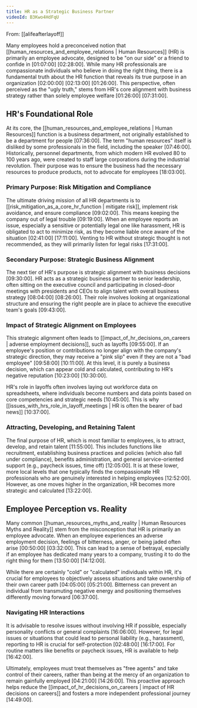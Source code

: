 ```yaml
---
title: HR as a Strategic Business Partner
videoId: B3Kwo4HdFqU
---
```


From: [[alifeafterlayoff]] <br/> 

Many employees hold a preconceived notion that [[human_resources_and_employee_relations | Human Resources]] (HR) is primarily an employee advocate, designed to be "on our side" or a friend to confide in <a class="yt-timestamp" data-t="01:07:00">[01:07:00]</a> <a class="yt-timestamp" data-t="02:28:00">[02:28:00]</a>. While many HR professionals are compassionate individuals who believe in doing the right thing, there is a fundamental truth about the HR function that reveals its true purpose in an organization <a class="yt-timestamp" data-t="02:00:00">[02:00:00]</a> <a class="yt-timestamp" data-t="02:13:00">[02:13:00]</a> <a class="yt-timestamp" data-t="01:26:00">[01:26:00]</a>. This perspective, often perceived as the "ugly truth," stems from HR's core alignment with business strategy rather than solely employee welfare <a class="yt-timestamp" data-t="01:26:00">[01:26:00]</a> <a class="yt-timestamp" data-t="07:31:00">[07:31:00]</a>.

## HR's Foundational Role

At its core, the [[human_resources_and_employee_relations | Human Resources]] function is a business department, not originally established to be a department for people <a class="yt-timestamp" data-t="07:36:00">[07:36:00]</a>. The term "human resources" itself is disliked by some professionals in the field, including the speaker <a class="yt-timestamp" data-t="07:46:00">[07:46:00]</a>. Historically, personnel departments, from which modern HR evolved 80 to 100 years ago, were created to staff large corporations during the industrial revolution. Their purpose was to ensure the business had the necessary resources to produce products, not to advocate for employees <a class="yt-timestamp" data-t="18:03:00">[18:03:00]</a>.

### Primary Purpose: Risk Mitigation and Compliance

The ultimate driving mission of all HR departments is to [[risk_mitigation_as_a_core_hr_function | mitigate risk]], implement risk avoidance, and ensure compliance <a class="yt-timestamp" data-t="09:02:00">[09:02:00]</a>. This means keeping the company out of legal trouble <a class="yt-timestamp" data-t="09:19:00">[09:19:00]</a>. When an employee reports an issue, especially a sensitive or potentially legal one like harassment, HR is obligated to act to minimize risk, as they become liable once aware of the situation <a class="yt-timestamp" data-t="02:41:00">[02:41:00]</a> <a class="yt-timestamp" data-t="17:11:00">[17:11:00]</a>. Venting to HR without strategic thought is not recommended, as they will primarily listen for legal risks <a class="yt-timestamp" data-t="17:31:00">[17:31:00]</a>.

### Secondary Purpose: Strategic Business Alignment

The next tier of HR's purpose is strategic alignment with business decisions <a class="yt-timestamp" data-t="09:30:00">[09:30:00]</a>. HR acts as a strategic business partner to senior leadership, often sitting on the executive council and participating in closed-door meetings with presidents and CEOs to align talent with overall business strategy <a class="yt-timestamp" data-t="08:04:00">[08:04:00]</a> <a class="yt-timestamp" data-t="08:26:00">[08:26:00]</a>. Their role involves looking at organizational structure and ensuring the right people are in place to achieve the executive team's goals <a class="yt-timestamp" data-t="09:43:00">[09:43:00]</a>.

### Impact of Strategic Alignment on Employees

This strategic alignment often leads to [[impact_of_hr_decisions_on_careers | adverse employment decisions]], such as layoffs <a class="yt-timestamp" data-t="09:55:00">[09:55:00]</a>. If an employee's position or contributions no longer align with the company's strategic direction, they may receive a "pink slip" even if they are not a "bad employee" <a class="yt-timestamp" data-t="09:58:00">[09:58:00]</a> <a class="yt-timestamp" data-t="10:11:00">[10:11:00]</a>. At this level, it is purely a business decision, which can appear cold and calculated, contributing to HR's negative reputation <a class="yt-timestamp" data-t="10:23:00">[10:23:00]</a> <a class="yt-timestamp" data-t="10:30:00">[10:30:00]</a>.

HR's role in layoffs often involves laying out workforce data on spreadsheets, where individuals become numbers and data points based on core competencies and strategic needs <a class="yt-timestamp" data-t="10:45:00">[10:45:00]</a>. This is why [[issues_with_hrs_role_in_layoff_meetings | HR is often the bearer of bad news]] <a class="yt-timestamp" data-t="10:37:00">[10:37:00]</a>.

### Attracting, Developing, and Retaining Talent

The final purpose of HR, which is most familiar to employees, is to attract, develop, and retain talent <a class="yt-timestamp" data-t="11:55:00">[11:55:00]</a>. This includes functions like recruitment, establishing business practices and policies (which also fall under compliance), benefits administration, and general service-oriented support (e.g., paycheck issues, time off) <a class="yt-timestamp" data-t="12:05:00">[12:05:00]</a>. It is at these lower, more local levels that one typically finds the compassionate HR professionals who are genuinely interested in helping employees <a class="yt-timestamp" data-t="12:52:00">[12:52:00]</a>. However, as one moves higher in the organization, HR becomes more strategic and calculated <a class="yt-timestamp" data-t="13:22:00">[13:22:00]</a>.

## Employee Perception vs. Reality

Many common [[human_resources_myths_and_reality | Human Resources Myths and Reality]] stem from the misconception that HR is primarily an employee advocate. When an employee experiences an adverse employment decision, feelings of bitterness, anger, or being jaded often arise <a class="yt-timestamp" data-t="00:50:00">[00:50:00]</a> <a class="yt-timestamp" data-t="03:32:00">[03:32:00]</a>. This can lead to a sense of betrayal, especially if an employee has dedicated many years to a company, trusting it to do the right thing for them <a class="yt-timestamp" data-t="13:50:00">[13:50:00]</a> <a class="yt-timestamp" data-t="14:12:00">[14:12:00]</a>.

While there are certainly "cold" or "calculated" individuals within HR, it's crucial for employees to objectively assess situations and take ownership of their own career path <a class="yt-timestamp" data-t="04:05:00">[04:05:00]</a> <a class="yt-timestamp" data-t="05:21:00">[05:21:00]</a>. Bitterness can prevent an individual from transmuting negative energy and positioning themselves differently moving forward <a class="yt-timestamp" data-t="06:37:00">[06:37:00]</a>.

### Navigating HR Interactions

It is advisable to resolve issues without involving HR if possible, especially personality conflicts or general complaints <a class="yt-timestamp" data-t="16:06:00">[16:06:00]</a>. However, for legal issues or situations that could lead to personal liability (e.g., harassment), reporting to HR is crucial for self-protection <a class="yt-timestamp" data-t="02:48:00">[02:48:00]</a> <a class="yt-timestamp" data-t="16:17:00">[16:17:00]</a>. For routine matters like benefits or paycheck issues, HR is available to help <a class="yt-timestamp" data-t="16:42:00">[16:42:00]</a>.

Ultimately, employees must treat themselves as "free agents" and take control of their careers, rather than being at the mercy of an organization to remain gainfully employed <a class="yt-timestamp" data-t="04:21:00">[04:21:00]</a> <a class="yt-timestamp" data-t="14:26:00">[14:26:00]</a>. This proactive approach helps reduce the [[impact_of_hr_decisions_on_careers | impact of HR decisions on careers]] and fosters a more independent professional journey <a class="yt-timestamp" data-t="14:49:00">[14:49:00]</a>.
